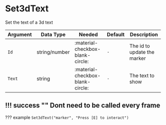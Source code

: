 # Set3dText
Set the text of a 3d text

| Argument              | Data Type                            | Needed                    | Default         | Description
| ----------------------| ------------------------------------ | ------------------------- |-----------------|-------------
| `Id`                | string/number | :material-checkbox-blank-circle: | `-` | The id to update the marker
| `Text`                | string | :material-checkbox-blank-circle: | `-` | The text to show
    
!!! success ""
    Dont need to be called every frame
---
??? example
    ```
    Set3dText("marker", "Press [E] to interact")
    ```